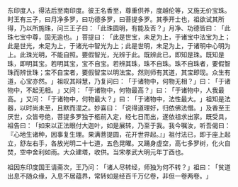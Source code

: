 东印度人，得法后至南印度。彼王名香至，尊重供养，度越伦等，又施无价宝珠。时王有三子，曰月净多罗，曰功德多罗，曰菩提多罗。其季开士也，祖欲试其所得，乃以所施珠，问三王子曰：​「此珠圆明，有能及否？​」月净、功德皆曰：​「此珠七宝中尊，固无逾也。​」菩提曰：​「此是世宝，未足为上，于诸宝中法宝为上；此是世光，未足为上，于诸光中智光为上；此是世明，未足为上，于诸明中心明为上。此珠光明，不能自照。要假智光，光辨于此。既辨此已，即知是珠。既知是珠，即明其宝。若明其宝，宝不自宝。若辨其珠，珠不自珠。珠不自珠者，要假智珠而辨世珠；宝不自宝者，要假智宝以明法宝。然则师有其道，其宝即现。众生有道，心宝亦然。​」祖叹其辩慧，乃复问曰：​「于诸物中，何物无相？​」曰：​「于诸物中，不起无相。​」又问：​「于诸物中，何物最高？​」曰：​「于诸物中，人我最高。​」又问：​「于诸物中，何物最大？​」曰：​「于诸物中，法性最大。​」祖知是法器，以时尚未至，且默而混之。妙喜曰：​「说得道理好，归依佛法僧。​」及香至王厌世，众皆号绝，菩提多罗独于柩前入定，经七日而出，遂依祖求出家。既受具，祖告曰：​「如来以正法眼付大迦叶，如是展转，乃至于我。我今嘱汝，听吾偈曰：『心地生诸种，因事复生理。果满菩提圆，花开世界起。』」祖付法已，即于座上起立，舒左右手，各放光明二十七道，五色晃曜。又踊身虚空，高七多罗树，化火自焚，空中舍利如雨。大众建塔，收供。当宋孝武大明元年丁酉也。

祖因东印度国王请斋次，王乃问：​「诸人尽转经，师独为何不转？​」祖曰：​「贫道出息不随众缘，入息不居蕴界，常转如是经百千万亿卷，非但一卷两卷。​」